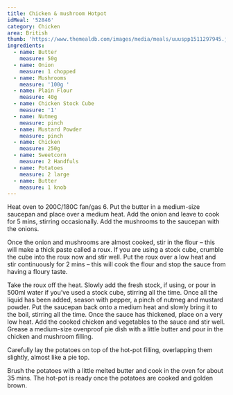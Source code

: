 ```yaml
---
title: Chicken & mushroom Hotpot
idMeal: '52846'
category: Chicken
area: British
thumb: 'https://www.themealdb.com/images/media/meals/uuuspp1511297945.jpg'
ingredients:
  - name: Butter
    measure: 50g
  - name: Onion
    measure: 1 chopped
  - name: Mushrooms
    measure: '100g '
  - name: Plain Flour
    measure: 40g
  - name: Chicken Stock Cube
    measure: '1'
  - name: Nutmeg
    measure: pinch
  - name: Mustard Powder
    measure: pinch
  - name: Chicken
    measure: 250g
  - name: Sweetcorn
    measure: 2 Handfuls
  - name: Potatoes
    measure: 2 large
  - name: Butter
    measure: 1 knob
---
```

Heat oven to 200C/180C fan/gas 6. Put the butter in a medium-size saucepan and place over a medium heat. Add the onion and leave to cook for 5 mins, stirring occasionally. Add the mushrooms to the saucepan with the onions.

Once the onion and mushrooms are almost cooked, stir in the flour – this will make a thick paste called a roux. If you are using a stock cube, crumble the cube into the roux now and stir well. Put the roux over a low heat and stir continuously for 2 mins – this will cook the flour and stop the sauce from having a floury taste.

Take the roux off the heat. Slowly add the fresh stock, if using, or pour in 500ml water if you’ve used a stock cube, stirring all the time. Once all the liquid has been added, season with pepper, a pinch of nutmeg and mustard powder. Put the saucepan back onto a medium heat and slowly bring it to the boil, stirring all the time. Once the sauce has thickened, place on a very low heat. Add the cooked chicken and vegetables to the sauce and stir well. Grease a medium-size ovenproof pie dish with a little butter and pour in the chicken and mushroom filling.

Carefully lay the potatoes on top of the hot-pot filling, overlapping them slightly, almost like a pie top.

Brush the potatoes with a little melted butter and cook in the oven for about 35 mins. The hot-pot is ready once the potatoes are cooked and golden brown.
